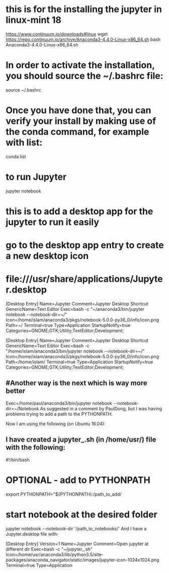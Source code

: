 # this is for the installing the jupyter in linux-mint 18
https://www.continuum.io/downloads#linux
wget https://repo.continuum.io/archive/Anaconda3-4.4.0-Linux-x86_64.sh
bash Anaconda3-4.4.0-Linux-x86_64.sh

# In order to activate the installation, you should source the ~/.bashrc file:

source ~/.bashrc

# Once you have done that, you can verify your install by making use of the conda command, for example with list:

conda list
# to run Jupyter 

jupyter notebook

# this is to add a desktop app for the jupyter to run it easily 


# go to the desktop app entry to create a new desktop icon 
# file:///usr/share/applications/Jupyter.desktop

[Desktop Entry]
Name=Jupyter
Comment=Jupyter Desktop Shortcut
GenericName=Text Editor
Exec=bash -c "~/anaconda3/bin/jupyter notebook --notebook-dir=~/"
Icon=/home/islam/anaconda3/pkgs/notebook-5.0.0-py36_0/info/icon.png
Path=~/
Terminal=true
Type=Application
StartupNotify=true
Categories=GNOME;GTK;Utility;TextEditor;Development;

[Desktop Entry]
Name=Jupyter
Comment=Jupyter Desktop Shortcut
GenericName=Text Editor
Exec=bash -c "/home/islam/anaconda3/bin/jupyter notebook --notebook-dir=~/"
Icon=/home/islam/anaconda3/pkgs/notebook-5.0.0-py36_0/info/icon.png
Path=/home/islam/
Terminal=true
Type=Application
StartupNotify=true
Categories=GNOME;GTK;Utility;TextEditor;Development;

#Another way is the next which is way more better 
-----
Exec=/home/paul/anaconda3/bin/jupyter notebook --notebook-dir=~/Notebook
As suggested in a comment by PaulDong, but I was having problems trying to add a path to the PYTHONPATH.

Now I am using the following (on Ubuntu 16.04):

I have created a jupyter_.sh (in /home/usr/) file with the following:
-----
#!/bin/bash     

# OPTIONAL - add to PYTHONPATH
export PYTHONPATH="${PYTHONPATH}:/path_to_add/

# start notebook at the desired folder
jupyter notebook --notebook-dir '/path_to_notebooks/'
And I have a Jupyter.desktop file with:

[Desktop Entry]
Version=1
Name=Jupyter
Comment=Open jupyter at different dir
Exec=bash -c "~/jupyter_.sh"
Icon=/home/usr/anaconda3/lib/python3.5/site-packages/anaconda_navigator/static/images/jupyter-icon-1024x1024.png
Terminal=true
Type=Application





